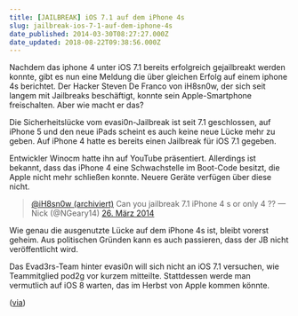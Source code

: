 ```yaml
---
title: [JAILBREAK] iOS 7.1 auf dem iPhone 4s
slug: jailbreak-ios-7-1-auf-dem-iphone-4s
date_published: 2014-03-30T08:27:27.000Z
date_updated: 2018-08-22T09:38:56.000Z
---
```


Nachdem das iphone 4 unter iOS 7.1 bereits erfolgreich gejailbreakt werden konnte, gibt es nun eine Meldung die über gleichen Erfolg auf einem iphone 4s berichtet. Der Hacker Steven De Franco von iH8sn0w, der sich seit langem mit Jailbreaks beschäftigt, konnte sein Apple-Smartphone freischalten. Aber wie macht er das? 

Die Sicherheitslücke vom evasi0n-Jailbreak ist seit 7.1 geschlossen, auf iPhone 5 und den neue iPads scheint es auch keine neue Lücke mehr zu geben. Auf iPhone 4 hatte es bereits einen Jailbreak für iOS 7.1 gegeben.

Entwickler Winocm hatte ihn auf YouTube präsentiert. Allerdings ist bekannt, dass das iPhone 4 eine Schwachstelle im Boot-Code besitzt, die Apple nicht mehr schließen konnte. Neuere Geräte verfügen über diese nicht.

> [@iH8sn0w (archiviert)](http://web.archive.org/web/20140421155658/https://twitter.com/iH8sn0w) Can you jailbreak 7.1 iPhone 4 s or only 4 ??
> — Nick (@NGeary14) [26. März 2014](https://twitter.com/NGeary14/statuses/448938055186272256)

Wie genau die ausgenutzte Lücke auf dem iPhone 4s ist, bleibt vorerst geheim. Aus politischen Gründen kann es auch passieren, dass der JB nicht veröffentlicht wird.

Das Evad3rs-Team hinter evasi0n will sich nicht an iOS 7.1 versuchen, wie Teammitglied pod2g vor kurzem mitteilte. Stattdessen werde man vermutlich auf iOS 8 warten, das im Herbst von Apple kommen könnte.

([via](http://www.heise.de/mac-and-i/meldung/iOS-7-1-Jailbreak-fuer-das-iPhone-4s-2157637.html))
